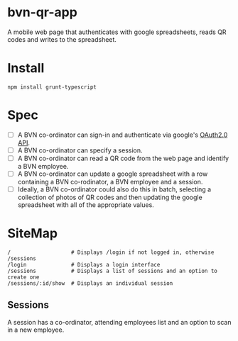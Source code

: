 bvn-qr-app
==========

A mobile web page that authenticates with google spreadsheets, reads QR codes and writes to the spreadsheet.

Install
=======

    npm install grunt-typescript

Spec
====

- [ ] A BVN co-ordinator can sign-in and authenticate via google's [OAuth2.0 API](https://developers.google.com/accounts/docs/OAuth2).
- [ ] A BVN co-ordinator can specify a session.
- [ ] A BVN co-ordinator can read a QR code from the web page and identify a BVN employee.
- [ ] A BVN co-ordinator can update a google spreadsheet with a row containing a BVN co-rodinator, a BVN employee and a session.
- [ ] Ideally, a BVN co-ordinator could also do this in batch, selecting a collection of photos of QR codes and then updating the google spreadsheet with all of the appropriate values.

SiteMap
=======

    /					# Displays /login if not logged in, otherwise /sessions
    /login				# Displays a login interface
    /sessions			# Displays a list of sessions and an option to create one
    /sessions/:id/show	# Displays an individual session

Sessions
--------

A session has a co-ordinator, attending employees list and an option to scan in a new employee.
